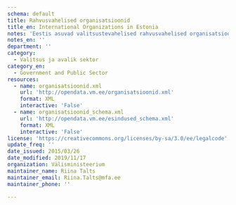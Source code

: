 ```yaml
---
schema: default
title: Rahvusvahelised organisatsioonid
title_en: International Organizations in Estonia
notes: 'Eestis asuvad valitsustevahelised rahvusvahelised organisatsioonid või muude rahvusvaheliste kokkulepetega loodud institutsioonid, nende juhid ja kontaktandmed.'
notes_en: ''
department: ''
category:
  - Valitsus ja avalik sektor
category_en:
  - Government and Public Sector
resources:
  - name: organisatsioonid.xml
    url: 'http://opendata.vm.ee/organisatsioonid.xml'
    format: XML
    interactive: 'False'
  - name: organisatsioonid_schema.xml
    url: 'http://opendata.vm.ee/esindused_schema.xml'
    format: XML
    interactive: 'False'
license: 'https://creativecommons.org/licenses/by-sa/3.0/ee/legalcode'
update_freq: ''
date_issued: 2015/03/26
date_modified: 2019/11/17
organization: Välisministeerium
maintainer_name: Riina Talts
maintainer_email: Riina.Talts@mfa.ee
maintainer_phone: ''

---
```

